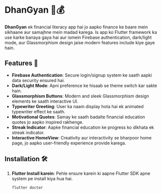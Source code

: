 # DhanGyan 📱💰

**DhanGyan** ek financial literacy app hai jo aapko finance ke baare mein sikhaane aur samajhne mein madad karega. Is app ko Flutter framework ka use karke banaya gaya hai aur ismein Firebase authentication, dark/light mode, aur Glassmorphism design jaise modern features include kiye gaye hain.

## Features 🚀

- **Firebase Authentication**: Secure login/signup system ke saath aapki data security ensured hai.
- **Dark/Light Mode**: Apni preference ke hisaab se theme switch kar sakte hain.
- **Glassmorphism Buttons**: Modern and sleek Glassmorphism design elements ke saath interactive UI.
- **Typewriter Greeting**: User ka naam display hota hai ek animated typewriter effect ke saath.
- **Motivational Quotes**: Samay ke saath badalte financial education quotes jo aapko inspired rakhenge.
- **Streak Indicator**: Aapke financial education ke progress ko dikhata ek streak indicator.
- **Interactive HomeView**: Creativity aur interactivity se bharpoor home page, jo aapko user-friendly experience provide karega.

## Installation 🛠️

1. **Flutter Install karein**: Pehle ensure karein ki aapne Flutter SDK apne system pe install kiya hua hai.
   ```bash
   flutter doctor


